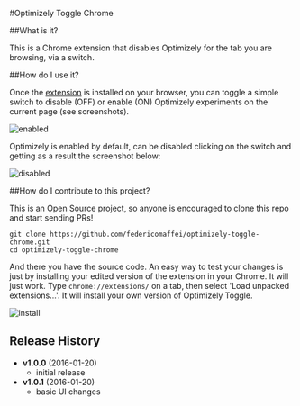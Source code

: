 #Optimizely Toggle Chrome

##What is it?

This is a Chrome extension that disables Optimizely for the tab you are browsing, via a switch.

##How do I use it?

Once the [extension](https://chrome.google.com/webstore/detail/optimizely-toggle-for-chr/eaoflpgigmnhpmdgnphpomomaflfglmj?authuser=1) is installed on your browser, you can toggle a simple switch to disable (OFF) or enable (ON) Optimizely experiments on the current page (see screenshots).

![enabled](http://i.imgur.com/Or6uQaF.png)

Optimizely is enabled by default, can be disabled clicking on the switch and getting as a result the screenshot below:

![disabled](http://i.imgur.com/mETDBo4.png)

##How do I contribute to this project?

This is an Open Source project, so anyone is encouraged to clone this repo and start sending PRs!

```
git clone https://github.com/federicomaffei/optimizely-toggle-chrome.git
cd optimizely-toggle-chrome
```

And there you have the source code. An easy way to test your changes is just by installing your edited version of the extension in your Chrome. It will just work.
Type ```chrome://extensions/``` on a tab, then select 'Load unpacked extensions...'. It will install your own version of Optimizely Toggle.

![install](http://i.imgur.com/XX4LmfF.png)

## Release History
- **v1.0.0** (2016-01-20)
    - initial release
- **v1.0.1** (2016-01-20)
    - basic UI changes